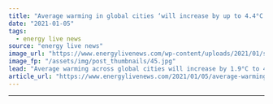 ```yaml
---
title: "Average warming in global cities ‘will increase by up to 4.4°C by the end of century’"
date: "2021-01-05"
tags: 
  - energy live news
source: "energy live news"
image_url: "https://www.energylivenews.com/wp-content/uploads/2021/01/shutterstock_1402227464.jpg"
image_fp: "/assets/img/post_thumbnails/45.jpg"
lead: "Average warming across global cities will increase by 1.9°C to 4.4°C, depending on the rate of emissions, according to a new study"
article_url: "https://www.energylivenews.com/2021/01/05/average-warming-in-global-cities-will-increase-by-up-to-4-4c-by-the-end-of-century/"
---
```


---
